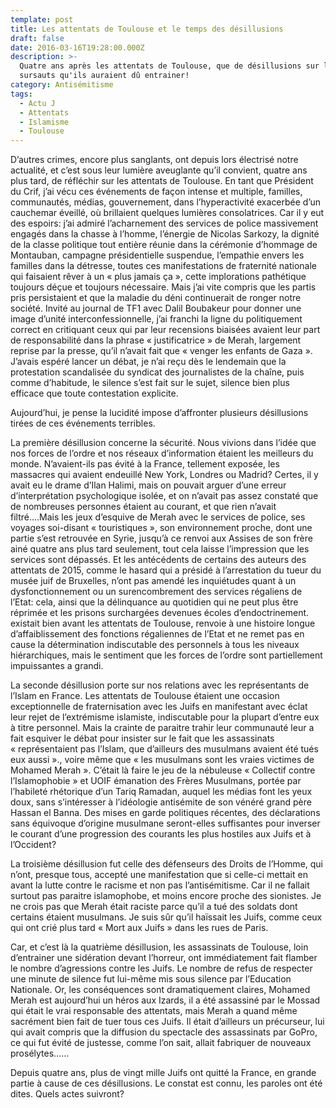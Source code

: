 ```yaml
---
template: post
title: Les attentats de Toulouse et le temps des désillusions
draft: false
date: 2016-03-16T19:28:00.000Z
description: >-
  Quatre ans après les attentats de Toulouse, que de désillusions sur les
  sursauts qu'ils auraient dû entrainer! 
category: Antisémitisme
tags:
  - Actu J
  - Attentats
  - Islamisme
  - Toulouse
---
```

D’autres crimes, encore plus sanglants, ont depuis lors électrisé notre actualité, et c’est sous leur lumière aveuglante qu’il convient, quatre ans plus tard, de réfléchir sur les attentats de Toulouse. En tant que Président du Crif, j’ai vécu ces événements de façon intense et multiple, familles, communautés, médias, gouvernement,  dans l’hyperactivité exacerbée d’un cauchemar éveillé, où brillaient quelques lumières consolatrices. Car il y eut des espoirs: j’ai admiré l’acharnement des services de police massivement engagés dans la chasse à l’homme, l’énergie de Nicolas Sarkozy, la dignité de la classe politique tout entière réunie dans la cérémonie d’hommage de Montauban, campagne présidentielle suspendue, l’empathie envers les familles dans la détresse, toutes ces manifestations de fraternité nationale qui faisaient rêver à un « plus jamais ça », cette implorations pathétique toujours déçue et toujours nécessaire. Mais j’ai vite compris que les partis pris persistaient et que  la maladie du déni continuerait de ronger notre société. Invité au journal de TF1 avec Dalil Boubakeur pour donner une image d’unité interconfessionnelle, j’ai franchi la ligne du politiquement correct en critiquant ceux qui par leur recensions biaisées avaient leur part de responsabilité dans la phrase « justificatrice » de Merah, largement reprise par la presse, qu’il n’avait fait que « venger les enfants de Gaza ». J’avais espéré lancer un débat, je n’ai reçu dès le lendemain que la protestation scandalisée du syndicat des journalistes de la chaîne, puis comme d’habitude, le silence s’est fait sur le sujet, silence bien plus efficace que toute contestation explicite.

Aujourd’hui, je pense la lucidité impose d’affronter plusieurs désillusions tirées de ces événements terribles. 

La première désillusion concerne la sécurité. Nous vivions dans l’idée que nos forces de l’ordre  et nos réseaux d’information étaient les meilleurs du monde. N’avaient-ils pas évité à la France, tellement exposée, les massacres qui avaient endeuillé New York, Londres ou Madrid? Certes, il y avait eu le drame d’Ilan Halimi, mais on pouvait arguer d’une erreur d’interprétation psychologique isolée, et on n’avait pas assez constaté que de nombreuses personnes étaient au courant, et que rien n’avait filtré….Mais les jeux d’esquive de Merah avec le services de police, ses voyages soi-disant « touristiques », son environnement proche, dont une partie s’est retrouvée en Syrie, jusqu’à ce renvoi aux Assises de son frère ainé quatre ans plus tard seulement, tout cela laisse l’impression que les services sont dépassés. Et les antécédents de certains des auteurs des attentats de 2015, comme le hasard qui a présidé à l’arrestation du tueur du musée juif de Bruxelles, n’ont pas amendé les inquiétudes quant à un dysfonctionnement ou un surencombrement des services régaliens de l’Etat:  cela, ainsi que la délinquance au quotidien qui ne peut plus être réprimée et les prisons surchargées devenues écoles d’endoctrinement. existait bien avant les attentats de Toulouse, renvoie à une histoire longue d’affaiblissement des fonctions régaliennes de l’Etat et ne remet pas en cause la détermination indiscutable des personnels à tous les niveaux hiérarchiques, mais le sentiment que les forces de l’ordre sont partiellement impuissantes a grandi.

La seconde désillusion porte sur nos relations avec les représentants de l’Islam en France. Les attentats de Toulouse étaient une occasion exceptionnelle de fraternisation avec les Juifs en manifestant avec éclat leur rejet de l’extrémisme islamiste, indiscutable pour la plupart d’entre eux à titre personnel. Mais la crainte de paraitre trahir leur communauté leur a fait esquiver le débat pour insister sur le fait que les assassinats « représentaient pas l’Islam, que d’ailleurs des musulmans avaient été tués eux aussi »., voire même que « les musulmans sont les vraies victimes de Mohamed Merah ». C’était là faire le jeu de la nébuleuse « Collectif contre l’Islamophobie » et UOIF émanation des Frères Musulmans, portée par l’habileté rhétorique d’un Tariq Ramadan, auquel les médias font les yeux doux, sans s’intéresser à l’idéologie antisémite de son vénéré grand père Hassan el Banna. Des mises en garde politiques récentes, des déclarations sans équivoque d’origine musulmane seront-elles suffisantes pour inverser le courant d’une progression des courants les plus hostiles aux Juifs et à l’Occident? 

La troisième désillusion fut celle des défenseurs des Droits de l’Homme, qui n’ont, presque tous, accepté une manifestation que si celle-ci mettait en avant la lutte contre le racisme et non pas l’antisémitisme. Car il ne fallait surtout pas paraitre islamophobe, et moins encore proche des sionistes. Je ne crois pas que Merah était raciste parce qu’il a tué des soldats dont certains étaient musulmans. Je suis sûr qu’il haïssait les Juifs, comme ceux qui ont crié plus tard « Mort aux Juifs » dans les rues de Paris.

Car, et c’est là la quatrième désillusion, les assassinats de Toulouse, loin d’entrainer une sidération devant l’horreur, ont immédiatement fait flamber le nombre d’agressions contre les Juifs. Le nombre de refus de respecter une minute de silence fut lui-même mis sous silence par l’Education Nationale. Or, les conséquences sont dramatiquement claires, Mohamed Merah est aujourd’hui un héros aux Izards, il a été assassiné par le Mossad qui était le vrai responsable des attentats, mais Merah a quand même sacrément bien fait de tuer tous ces Juifs. Il était d’ailleurs un précurseur, lui qui avait compris que la diffusion du spectacle des assassinats par GoPro, ce qui fut évité de justesse, comme l’on sait, allait fabriquer de nouveaux prosélytes……

Depuis quatre ans, plus de vingt mille Juifs ont quitté la France, en grande partie à cause de ces désillusions. Le constat est connu, les paroles ont été dites. Quels actes suivront?
